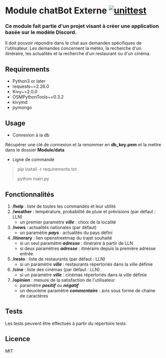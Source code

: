 # Module chatBot Externe [![unittest](https://github.com/mquadu/noyau_devII_2TM2/actions/workflows/main.yml/badge.svg?branch=master&event=push)](https://github.com/mquadu/noyau_devII_2TM2/actions/workflows/main.yml)
### Ce module fait partie d'un projet visant à créer une application basée sur le modèle Discord.

Il doit pouvoir répondre dans le chat aux demandes spécifiques de l'utilisateur.
Les demandes concernent la météo, la recherche d'un itinéraire, les actualités et la recherche d'un restaurant ou d'un cinéma.
## Requirements
- Python3 or later
- requests~=2.26.0
- Kivy~=2.0.0
- OSMPythonTools~=0.3.2
- kivymd
- pymongo

## Usage


- Connexion à la db

Récupérer une clé de connexion et la renommer en **db_key.pem** et la mettre dans le dossier **Module/data**

- Ligne de commande
> pip install -r requirements.txt
> 
>python main.py


## Fonctionnalités
1. **/help** : liste de toutes les commandes et leur utilité
2. **/weather** : température, probabilité de pluie et prévisions (par défaut : LLN)
   * un premier paramètre ***ville*** : choix de la localité
3. **/news** : actualités nationales (par défaut)
   * un paramètre ***pays*** : actualités du pays défini
4. **/itinerary** : lien openstreetmap du trajet souhaité
   * si un seul paramètre ***adresse*** : itinéraire à partir de LLN
   * si deux paramètres ***adresse*** : itinéraire depuis la première adresse entrée
5. **/resto** : liste de restaurants (par défaut : LLN)
   * si un paramètre ***ville*** : restaurants répertoriés dans la ville définie
6. **/cine** : liste des cinémas (par défaut : LLN)
   * si un paramètre ***ville*** : cinémas répertoriés dans la ville définie
7. **/opinion** : mesure de la satisfaction de l'utilisateur
   * paramètre ***positif*** ou ***négatif*** 
   * un deuxième paramètre ***commentaire*** : avis sous forme de chaine de caractères

## Tests
Les tests peuvent être effectués à partir du répertoire tests

## Licence
MIT





